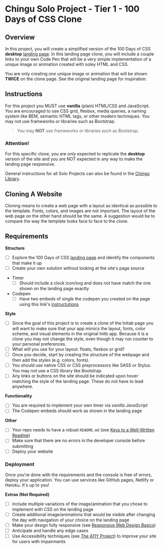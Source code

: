 # Chingu Solo Project - Tier 1 - 100 Days of CSS Clone

## Overview

In this project, you will create a simplified version of the 100 Days of CSS **desktop** [landing page](https://100dayscss.com/). In this landing page clone, you will include a couple links to your own Code Pen that will be a very simple implementation of a unique image or animation created with soley HTML and CSS.

You are only creating *one* unique image or animation that will be shown **TWICE** on the clone page. See the original landing page for inspiration.

## Instructions

For this project you MUST use **vanilla** (plain) HTML/CSS and JavaScript. You are encouraged to use CSS grid, flexbox, media queries, a naming system like BEM, semantic HTML tags, or other modern techniques. You may not use frameworks or libraries such as Bootstrap.

> You may **NOT** use frameworks or libraries such as Bootstrap.

### Attention!

For this specific clone, you are *only* expected to replicate the **desktop** version of the site and you are NOT expected in any way to make the landing page responsive.

General instructions for all Solo Projects can also be found in the [Chingu Library](https://voyage.docs.chingu.io/prework/howwork).

## Cloning A Website 

Cloning means to create a web page with a layout as identical as possible to the template. Fonts, colors, and images are not important. The layout of the web page on the other hand should be the same. A suggestion would be to compare the way the template looks face to face to the clone.

## Requirements

**Structure**

- [ ] Explore the 100 Days of CSS [landing page](https://100dayscss.com/) and identify the components that make it up
- [ ] Create your own solution without looking at the site's page source
- Timer
     - [ ] Should include a clock icon/svg and does not have match the one shown on the landing page exactly
- Codepen
     - [ ] Have two embeds of *single* the codepen you created on the page using this link's [instructutions](https://codepen.io/embeds)
 
 **Style**
- [ ] Since the goal of this project is to create a clone of the Initab page you will want to make sure that your app mimics the layout, fonts, color scheme, and visual elements in the original Initb app. Because it is a clone you may not change the style, even though it may run counter to your personal preferences.
- [ ] What will you use for your layout: floats, flexbox or grid?
- [ ] Once you decide, start by creating the structure of the webpage and then add the styles (e.g. colors, fonts).
- [ ] You should use native CSS or CSS preprocessors like SASS or Stylus. You may not use a CSS library like Bootstrap.
- [ ] Any links or buttons on the site should be indicated upon hover matching the style of the landing page. These do not have to lead anywhere.

**Functionality**

- [ ] You are required to implement your own timer via *vanilla JavaScript*
- [ ] The Codepen embeds should work as shown in the landing page

**Other** 

- [ ] Your repo needs to have a robust `README.md` (see [Keys to a Well-Written Readme](https://medium.com/chingu/keys-to-a-well-written-readme-55c53d34fe6d))
- [ ] Make sure that there are no errors in the developer console before submitting
- [ ] Deploy your website

### Deployment

 Once you're done with the requirements and the console is free of errors, deploy your application. You can use services like GitHub pages, Netlify or Heroku. It's up to you!

**Extras (Not Required)**

- [ ] Include multiple variations of the image/animation that you chose to implement with CSS on the landing page
- [ ] Create additional image/animations that would be visible after changing the day with navigation of your choice on the landing page
- [ ] Make your design fully responsive (see [Responsive Web Design Basics](https://developers.google.com/web/fundamentals/design-and-ux/responsive))
- [ ] Anticipate and handle any edge cases
- [ ] Use Accessibility techniques (see [The A11Y Project](https://a11yproject.com/)) to improve your site for users with impairments
